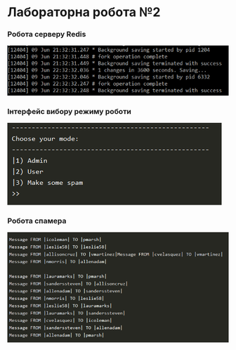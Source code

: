 # Лабораторна робота №2

### Робота серверу Redis

![lab](Screenshots/Screenshot_1.png)

### Інтерфейс вибору режиму роботи

![lab](Screenshots/Screenshot_3.png)

### Робота спамера

![lab](Screenshots/Screenshot_2.png)



